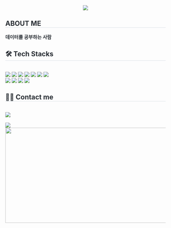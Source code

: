 <div align= "center">
    <img src="https://capsule-render.vercel.app/api?type=waving&color=15f42f&height=120&text=&animation=&fontColor=000000&fontSize=60" />
    </div>
    <div style="text-align: left;"> 
    <h2 style="border-bottom: 1px solid #d8dee4; color: #282d33;"> ABOUT ME </h2>  
    <div style="font-weight: 700; font-size: 15px; text-align: left; color: #282d33;"> 데이터를 공부하는 사람 </div> 
    </div>
    <div style="text-align: left;">
    <h2 style="border-bottom: 1px solid #d8dee4; color: #282d33;"> 🛠️ Tech Stacks </h2> <br> 
    <div style="margin: ; text-align: left;" "text-align: left;"> <img src="https://img.shields.io/badge/MySQL-4479A1?style=for-the-badge&logo=MySQL&logoColor=white">
          <img src="https://img.shields.io/badge/Linux-FCC624?style=for-the-badge&logo=Linux&logoColor=white">
          <img src="https://img.shields.io/badge/Tensorflow-FF6F00?style=for-the-badge&logo=Tensorflow&logoColor=white">
          <img src="https://img.shields.io/badge/PyTorch-EE4C2C?style=for-the-badge&logo=PyTorch&logoColor=white">
          <img src="https://img.shields.io/badge/Python-3776AB?style=for-the-badge&logo=Python&logoColor=white">
          <img src="https://img.shields.io/badge/scikit_learn-F7931E?style=for-the-badge&logo=scikit-learn&logoColor=white">
          <img src="https://img.shields.io/badge/OpenCV-27338e?style=for-the-badge&logo=OpenCV&logoColor=white">
          <br/><img src="https://img.shields.io/badge/Apache_Spark-FFFFFF?style=for-the-badge&logo=apachespark&logoColor=#E35A16">
          <img src="https://img.shields.io/badge/Github-181717?style=for-the-badge&logo=Github&logoColor=white">
          <img src="https://img.shields.io/badge/Databricks-FF3621?style=for-the-badge&logo=Databricks&logoColor=white">
          <img src="https://img.shields.io/badge/Streamlit-FF4B4B?style=for-the-badge&logo=Streamlit&logoColor=white">
          </div>
    </div>
    <div style="text-align: left;">
    <h2 style="border-bottom: 1px solid #d8dee4; color: #282d33;"> 🧑‍💻 Contact me </h2> <br> 
    <div style="text-align: left;"> <a href=mailto:imhs1248@gmail.com> <img src="https://img.shields.io/badge/Gmail-EA4335?style=for-the-badge&logo=Gmail&logoColor=white&link=mailto:imhs1248@gmail.com"> </a>
          </div>  <br> 
    <div style="text-align: left;"> <a href="https://hits.seeyoufarm.com"> <img src="https://hits.seeyoufarm.com/api/count/incr/badge.svg?url=https%3A%2F%2Fgithub.com%2Fimhs94%2F&count_bg=%23000000&title_bg=%23000000&icon=github.svg&icon_color=%23FFFFFF&title=GitHub&edge_flat=false"/></a>
       </div> 


<a href="https://github.com/devxb/gitanimals">
<img
  src="https://render.gitanimals.org/farms/imhs94"
  width="600"
  height="300"
/>
</a>
